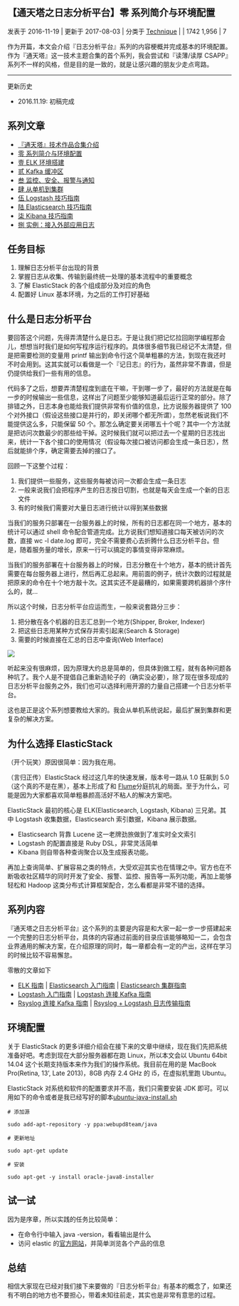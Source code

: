 ## 【通天塔之日志分析平台】零 系列简介与环境配置 

 发表于 2016-11-19  |    更新于 2017-08-03    |    分类于  [Technique][0]    |     |   1742     1,956  |    7

作为开篇，本文会介绍『日志分析平台』系列的内容梗概并完成基本的环境配置。作为『通天塔』这一技术主题合集的首个系列，我会尝试和『读薄/读厚 CSAPP』系列不一样的风格，但是目的是一致的，就是让感兴趣的朋友少走点弯路。

- - -

更新历史

* 2016.11.19: 初稿完成

## 系列文章

* [『通天塔』技术作品合集介绍][1]
* [零 系列简介与环境配置][2]
* [壹 ELK 环境搭建][3]
* [贰 Kafka 缓冲区][4]
* [叁 监控、安全、报警与通知][5]
* [肆 从单机到集群][6]
* [伍 Logstash 技巧指南][7]
* [陆 Elasticsearch 技巧指南][8]
* [柒 Kibana 技巧指南][9]
* [捌 实例：接入外部应用日志][10]

## 任务目标

1. 理解日志分析平台出现的背景
1. 掌握日志从收集、传输到最终统一处理的基本流程中的重要概念
1. 了解 ElasticStack 的各个组成部分及对应的角色
1. 配置好 Linux 基本环境，为之后的工作打好基础

## 什么是日志分析平台

要回答这个问题，先得弄清楚什么是日志。于是让我们把记忆拉回刚学编程那会儿，想想当时我们是如何写程序运行程序的。具体很多细节我已经记不太清楚，但是把需要检测的变量用 printf 输出到命令行这个简单粗暴的方法，到现在我还时不时会用到。这其实就可以看做是一个『记日志』的行为，虽然非常不靠谱，但是仍提供给我们一些有用的信息。

代码多了之后，想要弄清楚程度到底在干嘛，干到哪一步了，最好的方法就是在每一步的时候输出一些信息，这样出了问题至少能够知道最后运行正常的部分。除了排错之外，日志本身也能给我们提供非常有价值的信息，比方说服务器提供了 100 个对外接口（假设这些接口是并行的，即关闭哪个都无所谓），忽然老板说我们不能提供这么多，只能保留 50 个。那怎么确定要关闭哪五十个呢？其中一个方法就是把访问次数最少的那些给干掉。这时候我们就可以把过去一个星期的日志找出来，统计一下各个接口的使用情况（假设每次接口被访问都会生成一条日志），然后就能排个序，确定需要去掉的接口了。

回顾一下这整个过程：

1. 我们提供一些服务，这些服务每被访问一次都会生成一条日志
1. 一般来说我们会把程序产生的日志按日切割，也就是每天会生成一个新的日志文件
1. 有的时候我们需要对大量日志进行统计以得到某些数据

当我们的服务只部署在一台服务器上的时候，所有的日志都在同一个地方，基本的统计可以通过 shell 命令配合管道完成。比方说我们想知道接口每天被访问的次数，直接 wc -l date.log 即可，完全不需要费心去折腾什么日志分析平台。但是，随着服务量的增长，原来一行可以搞定的事情变得非常麻烦。

当我们的服务部署在十台服务器上的时候，日志分散在十个地方，基本的统计首先需要在每台服务器上进行，然后再汇总起来。用前面的例子，统计次数的过程就是把原来的命令在十个地方敲十次。这其实还不是最糟的，如果需要跨机器排个序什么的，就…

所以这个时候，日志分析平台应运而生，一般来说套路分三步：

1. 把分散在各个机器的日志汇总到一个地方(Shipper, Broker, Indexer)
1. 把这些日志用某种方式保存并索引起来(Search & Storage)
1. 需要的时候直接在汇总的日志中查询(Web Interface)


![][11]

听起来没有很麻烦，因为原理大约总是简单的，但具体到做工程，就有各种问题各种坑了。我个人是不提倡自己重新造轮子的（确实没必要），除了现在很多现成的日志分析平台服务之外，我们也可以选择利用开源的力量自己搭建一个日志分析平台。

这也是正是这个系列想要教给大家的。我会从单机系统说起，最后扩展到集群和更复杂的解决方案。

## 为什么选择 ElasticStack

（开个玩笑）原因很简单：因为我在用。

（言归正传）ElasticStack 经过这几年的快速发展，版本号一路从 1.0 狂飙到 5.0（这个真的不是在黑），基本上形成了和 [Flume][12]分庭抗礼的局面。至于为什么，可能是因为大家都喜欢简单粗暴颜高活好不粘人的解决方案吧。

ElasticStack 最初的核心是 ELK(Elasticsearch, Logstash, Kibana) 三兄弟。其中 Logstash 收集数据，Elasticsearch 索引数据，Kibana 展示数据。

* Elasticsearch 背靠 Lucene 这一老牌劲旅做到了准实时全文索引
* Logstash 的配置直接是 Ruby DSL，非常灵活简单
* Kibana 则自带各种查询聚合以及生成报表功能。

再加上查询简单、扩展容易之类的特点，大受欢迎其实也在情理之中。官方也在不断吸收社区精华的同时开发了安全、报警、监控、报告等一系列功能，再加上能够轻松和 Hadoop 这类分布式计算框架配合，怎么看都是非常不错的选择。

## 系列内容

『通天塔之日志分析平台』这个系列的主要是内容是和大家一起一步一步搭建起来一个完整的日志分析平台，具体的内容通过前面的目录应该能够略知一二，会包含业界通用的解决方案，在介绍原理的同时，每一章都会有一定的产出，这样在学习的时候比较不容易懈怠。

零散的文章如下

* [ELK 指南][13] | [Elasticsearch 入门指南][14] | [Elasticsearch 集群指南][15]
* [Logstash 入门指南][16] | [Logstash 连接 Kafka 指南][17]
* [Rsyslog 连接 Kafka 指南][18] | [Rsyslog + Logstash 日志传输指南][19]

## 环境配置

关于 ElasticStack 的更多详细介绍会在接下来的文章中继续，现在我们先把系统准备好吧。考虑到现在大部分服务器都在跑 Linux，所以本文会以 Ubuntu 64bit 14.04 这个长期支持版本来作为我们的操作系统。我目前在用的是 MacBook Pro(Retina, 13’, Late 2013)，8GB 内存 2.4 GHz 的 i5，在虚拟机里跑 Ubuntu。

ElasticStack 对系统和软件的配置要求并不高，我们只需要安装 JDK 即可。可以用如下的命令或者是我已经写好的脚本[ubuntu-java-install.sh][20]

    
```
# 添加源 

sudo add-apt-repository -y ppa:webupd8team/java

# 更新地址 

sudo apt-get update

# 安装 

sudo apt-get -y install oracle-java8-installer
```
## 试一试

因为是序章，所以实践的任务比较简单：

* 在命令行中输入 java -version，看看输出是什么
* 访问 elastic 的[官方网站][21]，并简单浏览各个产品的信息

## 总结

相信大家现在已经对我们接下来要做的『日志分析平台』有基本的概念了，如果还有不明白的地方也不要担心，带着未知往前走，其实也是非常有意思的过程。

[0]: /categories/Technique/
[1]: http://wdxtub.com/2016/11/19/babel-series-intro/
[2]: http://wdxtub.com/2016/11/19/babel-log-analysis-platform-0/
[3]: http://wdxtub.com/2016/11/19/babel-log-analysis-platform-1/
[4]: http://wdxtub.com/2016/11/19/babel-log-analysis-platform-2/
[5]: http://wdxtub.com/2016/11/19/babel-log-analysis-platform-3/
[6]: http://wdxtub.com/2016/11/19/babel-log-analysis-platform-4/
[7]: http://wdxtub.com/2016/11/19/babel-log-analysis-platform-5/
[8]: http://wdxtub.com/2016/11/19/babel-log-analysis-platform-6/
[9]: http://wdxtub.com/2016/11/19/babel-log-analysis-platform-7/
[10]: http://wdxtub.com/2016/11/19/babel-log-analysis-platform-8/
[11]: ./img/14795970842446.gif
[12]: http://flume.apache.org/
[13]: http://wdxtub.com/2016/07/26/elk-guide/
[14]: http://wdxtub.com/2016/07/24/elastic-search-guide/
[15]: http://wdxtub.com/2016/09/28/elasticsearch-cluster-guide/
[16]: http://wdxtub.com/2016/07/24/logstash-guide/
[17]: http://wdxtub.com/2016/08/18/logstash-kafka-guide/
[18]: http://wdxtub.com/2016/08/17/rsyslog-kafka-guide/
[19]: http://wdxtub.com/2016/08/12/rsyslog-logstash-guide/
[20]: https://github.com/wdxtub/wdxtools/blob/master/linux-script/ubuntu-java-install.sh
[21]: https://www.elastic.co/